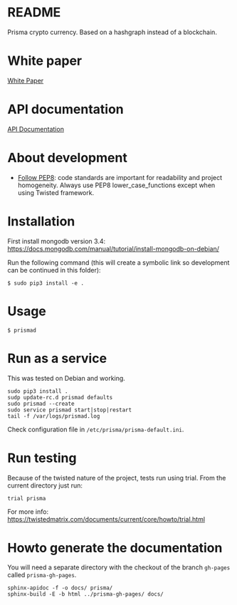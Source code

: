 # README #

Prisma crypto currency. Based on a hashgraph instead of a blockchain.

# White paper
[White Paper](https://github.com/prismaproject/whitepaper/raw/master/Prisma_WP_rev1.2.pdf)

# API documentation
[API Documentation](https://prismaproject.github.io/prisma-core/py-modindex.html)

# About development

* [Follow PEP8](http://legacy.python.org/dev/pep/pep-0008/): code standards are important for readability and project
homogeneity. Always use PEP8 lower_case_functions except when using Twisted framework.

# Installation

First install mongodb version 3.4: https://docs.mongodb.com/manual/tutorial/install-mongodb-on-debian/

Run the following command (this will create a symbolic link so development can be continued in this folder):

```
$ sudo pip3 install -e .
```

# Usage

```
$ prismad
```

# Run as a service

This was tested on Debian and working.

```
sudo pip3 install .
sudp update-rc.d prismad defaults
sudo prismad --create
sudo service prismad start|stop|restart
tail -f /var/logs/prismad.log
```

Check configuration file in `/etc/prisma/prisma-default.ini`.

# Run testing

Because of the twisted nature of the project, tests run using trial. From the current directory just run:

```
trial prisma
```

For more info: https://twistedmatrix.com/documents/current/core/howto/trial.html

# Howto generate the documentation

You will need a separate directory with the checkout of the branch `gh-pages` called `prisma-gh-pages`.

```
sphinx-apidoc -f -o docs/ prisma/
sphinx-build -E -b html ../prisma-gh-pages/ docs/
```
